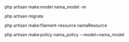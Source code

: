 php artisan make:model nama_model -m 

php artisan migrate

php artisan make:filament-resource namaResource

php artisan make:policy nama_policy --model=nama_model

